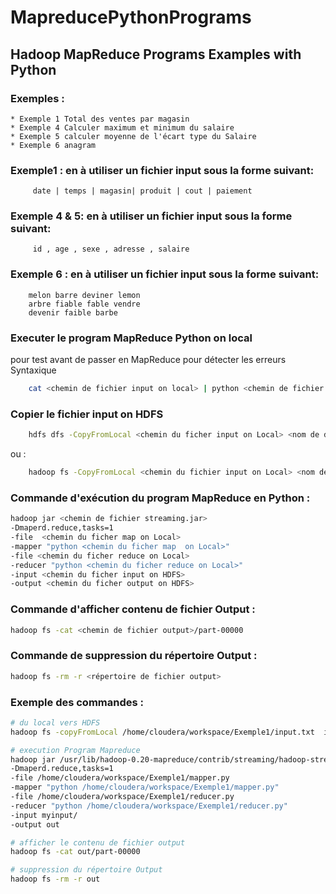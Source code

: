 # MapreducePythonPrograms
## Hadoop MapReduce Programs Examples with Python

### Exemples : 

	* Exemple 1 Total des ventes par magasin
	* Exemple 4 Calculer maximum et minimum du salaire
	* Exemple 5 calculer moyenne de l'écart type du Salaire
	* Exemple 6 anagram 

### Exemple1 : en à utiliser un fichier input sous la forme suivant:

		 date | temps | magasin| produit | cout | paiement

### Exemple 4 & 5: en à utiliser un fichier input sous la forme suivant:   

		 id , age , sexe , adresse , salaire

### Exemple 6 : en à utiliser un fichier input sous la forme suivant:

		melon barre deviner lemon
		arbre fiable fable vendre
		devenir faible barbe

### Executer le program MapReduce Python on local
pour test avant de passer en MapReduce pour détecter les erreurs Syntaxique
```bash
	cat <chemin de fichier input on local> | python <chemin de fichier mapper.py on local> | python <chemin de fichier reducer.py on local>
```
### Copier le fichier input on HDFS
```bash
	hdfs dfs -CopyFromLocal <chemin du ficher input on Local> <nom de dossier de destination>
```
ou : 
```bash
	hadoop fs -CopyFromLocal <chemin du fichier input on Local> <nom de dossier de destination>
```
### Commande d'exécution du program MapReduce en Python :

```bash
hadoop jar <chemin de fichier streaming.jar> 
-Dmaperd.reduce,tasks=1
-file  <chemin du ficher map on Local>
-mapper "python <chemin du ficher map  on Local>"
-file <chemin du ficher reduce on Local>
-reducer "python <chemin du ficher reduce on Local>"
-input <chemin du ficher input on HDFS>
-output <chemin du ficher output on HDFS>
```

### Commande d'afficher contenu de fichier Output :

```bash
hadoop fs -cat <chemin de fichier output>/part-00000 
```

### Commande de suppression du répertoire Output :

```bash
hadoop fs -rm -r <répertoire de fichier output>
```

### Exemple des commandes : 
	
```bash
# du local vers HDFS
hadoop fs -copyFromLocal /home/cloudera/workspace/Exemple1/input.txt  input/ 
```

```bash
# execution Program Mapreduce
hadoop jar /usr/lib/hadoop-0.20-mapreduce/contrib/streaming/hadoop-streaming-2.6.0-mr1-cdh5.12.0.jar
-Dmaperd.reduce,tasks=1
-file /home/cloudera/workspace/Exemple1/mapper.py
-mapper "python /home/cloudera/workspace/Exemple1/mapper.py"
-file /home/cloudera/workspace/Exemple1/reducer.py
-reducer "python /home/cloudera/workspace/Exemple1/reducer.py"
-input myinput/
-output out
```

```bash
# afficher le contenu de fichier output
hadoop fs -cat out/part-00000 
```

```bash
# suppression du répertoire Output
hadoop fs -rm -r out
```

